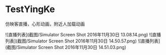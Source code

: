 # TestYingKe
仿映客直播，心形动画，附近人加载动画

![直播列表](截图/Simulator Screen Shot 2016年11月30日 13.08.14.png)
![直播列表](截图/Simulator Screen Shot 2016年11月30日 14.50.57.png)
![直播列表](截图/Simulator Screen Shot 2016年11月30日 14.51.03.png)
